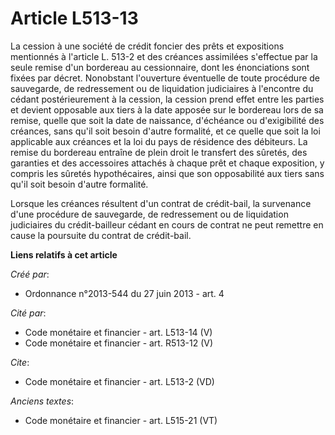 # Article L513-13

La cession à une société de crédit foncier des prêts et expositions mentionnés à l'article L. 513-2 et des créances
assimilées s'effectue par la seule remise d'un bordereau au cessionnaire, dont les énonciations sont fixées par décret.
Nonobstant l'ouverture éventuelle de toute procédure de sauvegarde, de redressement ou de liquidation judiciaires à
l'encontre du cédant postérieurement à la cession, la cession prend effet entre les parties et devient opposable aux tiers à
la date apposée sur le bordereau lors de sa remise, quelle que soit la date de naissance, d'échéance ou d'exigibilité des
créances, sans qu'il soit besoin d'autre formalité, et ce quelle que soit la loi applicable aux créances et la loi du pays de
résidence des débiteurs. La remise du bordereau entraîne de plein droit le transfert des sûretés, des garanties et des
accessoires attachés à chaque prêt et chaque exposition, y compris les sûretés hypothécaires, ainsi que son opposabilité aux
tiers sans qu'il soit besoin d'autre formalité. 

Lorsque les créances résultent d'un contrat de crédit-bail, la survenance d'une procédure de sauvegarde, de redressement ou
de liquidation judiciaires du crédit-bailleur cédant en cours de contrat ne peut remettre en cause la poursuite du contrat de
crédit-bail.

**Liens relatifs à cet article**

_Créé par_:

  - Ordonnance n°2013-544 du 27 juin 2013 - art. 4

_Cité par_:

  - Code monétaire et financier - art. L513-14 (V)
  - Code monétaire et financier - art. R513-12 (V)

_Cite_:

  - Code monétaire et financier - art. L513-2 (VD)

_Anciens textes_:

  - Code monétaire et financier - art. L515-21 (VT)
